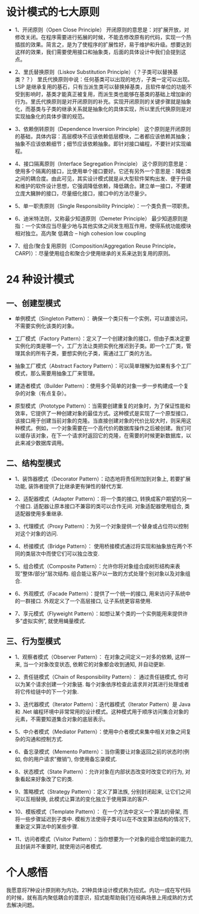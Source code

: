 # 设计模式的七大原则

* 1、开闭原则（Open Close Principle） 开闭原则的意思是：对扩展开放，对修改关闭。在程序需要进行拓展的时候，不能去修改原有的代码，实现一个热插拔的效果。简言之，是为了使程序的扩展性好，易于维护和升级。想要达到这样的效果，我们需要使用接口和抽象类，后面的具体设计中我们会提到这点。

* 2、里氏替换原则（Liskov Substitution Principle）（？子类可以替换基类？？） 里氏代换原则中说：任何基类可以出现的地方，子类一定可以出现。LSP 是继承复用的基石，只有当派生类可以替换掉基类，且软件单位的功能不受到影响时，基类才能真正被复用，而派生类也能够在基类的基础上增加新的行为。里氏代换原则是对开闭原则的补充。实现开闭原则的关键步骤就是抽象化，而基类与子类的继承关系就是抽象化的具体实现，所以里氏代换原则是对实现抽象化的具体步骤的规范。

* 3、依赖倒转原则（Dependence Inversion Principle） 这个原则是开闭原则的基础，具体内容：高层模块不应该依赖低层模块，二者都应该依赖其抽象；抽象不应该依赖细节；细节应该依赖抽象。即针对接口编程，不要针对实现编程。

* 4、接口隔离原则（Interface Segregation Principle） 这个原则的意思是：使用多个隔离的接口，比使用单个接口要好。它还有另外一个意思是：降低类之间的耦合度。由此可见，其实设计模式就是从大型软件架构出发、便于升级和维护的软件设计思想，它强调降低依赖，降低耦合。建立单一接口，不要建立庞大臃肿的接口，尽量细化接口，接口中的方法尽量少。

* 5、单一职责原则（Single Responsibility Principle）：一个类负责一项职责。

* 6、迪米特法则，又称最少知道原则（Demeter Principle） 最少知道原则是指：一个实体应当尽量少地与其他实体之间发生相互作用，使得系统功能模块相对独立。高内聚 低耦合 – high cohesion low coupling

* 7、组合/聚合复用原则（Composition/Aggregation Reuse Principle，CARP)）：尽量使用组合和聚合少使用继承的关系来达到复用的原则。


# 24 种设计模式

## 一、创建型模式

* 单例模式（Singleton Pattern）： 确保一个类只有一个实例，可以直接访问，不需要实例化该类的对象。

* 工厂模式（Factory Pattern）：定义了一个创建对象的接口，但由子类决定要实例化的类是哪一个，工厂方法让类把实例化推迟到子类。即一个工厂类，管理其余的所有子类，要想实例化子类，需通过工厂类的方法。

* 抽象工厂模式（Abstract Factory Pattern）：可以简单理解为如果有多个工厂模式，那么需要用抽象工厂来管理。

* 建造者模式（Builder Pattern）：使用多个简单的对象一步一步构建成一个复杂的对象（有点复杂）。

* 原型模式（Prototype Pattern）：当需要创建重复的对象时，为了保证性能和效率，它提供了一种创建对象的最佳方式。这种模式是实现了一个原型接口，该接口用于创建当前对象的克隆。当直接创建对象的代价比较大时，则采用这种模式。例如，一个对象需要在一个高代价的数据库操作之后被创建。我们可以缓存该对象，在下一个请求时返回它的克隆，在需要的时候更新数据库，以此来减少数据库调用。

## 二、结构型模式


* 1、装饰器模式（Decorator Pattern）：动态地将责任附加到对象上, 若要扩展功能, 装饰者提供了比继承更有弹性的替代方案.

* 2、适配器模式（Adapter Pattern）：将一个类的接口, 转换成客户期望的另一个接口. 适配器让原本接口不兼容的类可以合作无间. 对象适配器使用组合, 类适配器使用多重继承.

* 3、代理模式（Proxy Pattern）：为另一个对象提供一个替身或占位符以控制对这个对象的访问.

* 4、桥接模式（Bridge Pattern）： 使用桥接模式通过将实现和抽象放在两个不同的类层次中而使它们可以独立改变.

* 5、组合模式（Composite Pattern）：允许你将对象组合成树形结构来表现”整体/部分”层次结构. 组合能让客户以一致的方式处理个别对象以及对象组合.

* 6、外观模式（Facade Pattern）：提供了一个统一的接口, 用来访问子系统中的一群接口. 外观定义了一个高层接口, 让子系统更容易使用.

* 7、享元模式（Flyweight Pattern）：如想让某个类的一个实例能用来提供许多”虚拟实例”, 就使用蝇量模式.

## 三、行为型模式

* 1、观察者模式（Observer Pattern）： 在对象之间定义一对多的依赖, 这样一来, 当一个对象改变状态, 依赖它的对象都会收到通知, 并自动更新.

* 2、责任链模式（Chain of Responsibility Pattern）： 通过责任链模式, 你可以为某个请求创建一个对象链. 每个对象依序检查此请求并对其进行处理或者将它传给链中的下一个对象.

* 3、迭代器模式（Iterator Pattern）：迭代器模式（Iterator Pattern）是 Java 和 .Net 编程环境中非常常用的设计模式。这种模式用于顺序访问集合对象的元素，不需要知道集合对象的底层表示。

* 5、中介者模式（Mediator Pattern）：使用中介者模式来集中相关对象之间复杂的沟通和控制方式.

* 6、备忘录模式（Memento Pattern）：当你需要让对象返回之前的状态时(例如, 你的用户请求”撤销”), 你使用备忘录模式.

* 8、状态模式（State Pattern）：允许对象在内部状态改变时改变它的行为, 对象看起来好象改了它的类.

* 9、策略模式（Strategy Pattern）：定义了算法族, 分别封闭起来, 让它们之间可以互相替换, 此模式让算法的变化独立于使用算法的客户.

* 10、模板模式（Template Pattern）： 在一个方法中定义一个算法的骨架, 而将一些步骤延迟到子类中. 模板方法使得子类可以在不改变算法结构的情况下, 重新定义算法中的某些步骤.

* 11、访问者模式（Visitor Pattern）：当你想要为一个对象的组合增加新的能力, 且封装并不重要时, 就使用访问者模式.

# 个人感悟

我愿意将7种设计原则称为内功，21种具体设计模式称为招式。内功一成在写代码的时候，就有高内聚低耦合的潜意识，招式能帮助我们在经典场景上用成熟的方式去解决问题。